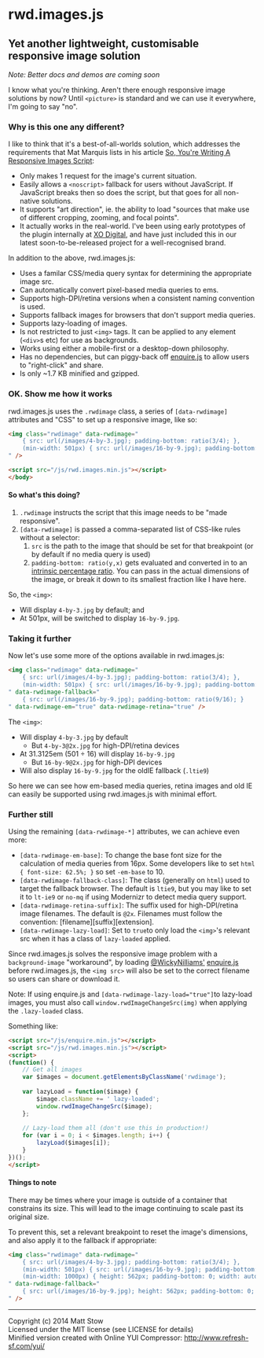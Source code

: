 # rwd.images.js

## Yet another lightweight, customisable responsive image solution

*Note: Better docs and demos are coming soon*

I know what you're thinking. Aren't there enough responsive image solutions by now? Until `<picture>` is standard and we can use it everywhere, I'm going to say "no".

### Why is this one any different?

I like to think that it's a best-of-all-worlds solution, which addresses the requirements that Mat Marquis lists in his article [So, You're Writing A Responsive Images Script](http://filamentgroup.com/lab/respimg_scripts/):

* Only makes 1 request for the image's current situation.
* Easily allows a `<noscript>` fallback for users without JavaScript. If JavaScript breaks then so does the script, but that goes for all non-native solutions.
* It supports "art direction", ie. the ability to load "sources that make use of different cropping, zooming, and focal points".
* It actually works in the real-world. I've been using early prototypes of the plugin internally at [XO Digital](http://xodigital.com.au), and have just included this in our latest soon-to-be-released project for a well-recognised brand.

In addition to the above, rwd.images.js:

* Uses a familar CSS/media query syntax for determining the appropriate image src.
* Can automatically convert pixel-based media queries to ems.
* Supports high-DPI/retina versions when a consistent naming convention is used.
* Supports fallback images for browsers that don't support media queries.
* Supports lazy-loading of images.
* Is not restricted to just `<img>` tags. It can be applied to any element (`<div>`s etc) for use as backgrounds.
* Works using either a mobile-first or a desktop-down philosophy.
* Has no dependencies, but can piggy-back off [enquire.js](http://wicky.nillia.ms/enquire.js/) to allow users to "right-click" and share.
* Is only ~1.7 KB minified and gzipped.

### OK. Show me how it works

rwd.images.js uses the `.rwdimage` class, a series of `[data-rwdimage]` attributes and "CSS" to set up a responsive image, like so:

```html
<img class="rwdimage" data-rwdimage="
	{ src: url(/images/4-by-3.jpg); padding-bottom: ratio(3/4); },
	(min-width: 501px) { src: url(/images/16-by-9.jpg); padding-bottom: ratio(9/16); }
" />

<script src="/js/rwd.images.min.js"></script>
</body>
```

#### So what's this doing?

1. `.rwdimage` instructs the script that this image needs to be "made responsive".
2. `[data-rwdimage]` is passed a comma-separated list of CSS-like rules without a selector:
	1. `src` is the path to the image that should be set for that breakpoint (or by default if no media query is used)
	2. `padding-bottom: ratio(y,x)` gets evaluated and converted in to an [intrinsic percentage ratio](http://alistapart.com/article/creating-intrinsic-ratios-for-video/). You can pass in the actual dimensions of the image, or break it down to its smallest fraction like I have here.

So, the `<img>`:

* Will display `4-by-3.jpg` by default; and
* At 501px, will be switched to display `16-by-9.jpg`.

### Taking it further

Now let's use some more of the options available in rwd.images.js:

```html
<img class="rwdimage" data-rwdimage="
	{ src: url(/images/4-by-3.jpg); padding-bottom: ratio(3/4); },
	(min-width: 501px) { src: url(/images/16-by-9.jpg); padding-bottom: ratio(9/16); }
" data-rwdimage-fallback="
	{ src: url(/images/16-by-9.jpg); padding-bottom: ratio(9/16); }
" data-rwdimage-em="true" data-rwdimage-retina="true" />
```

The `<img>`:

* Will display `4-by-3.jpg` by default
	* But `4-by-3@2x.jpg` for high-DPI/retina devices
* At 31.3125em (501 ÷ 16) will display `16-by-9.jpg`
	* But `16-by-9@2x.jpg` for high-DPI devices
* Will also display `16-by-9.jpg` for the oldIE fallback (`.ltie9`)

So here we can see how em-based media queries, retina images and old IE can easily be supported using rwd.images.js with minimal effort.

### Further still

Using the remaining `[data-rwdimage-*]` attributes, we can achieve even more:

* `[data-rwdimage-em-base]`: To change the base font size for the calculation of media queries from 16px. Some developers like to set `html { font-size: 62.5%; }` so set `-em-base` to 10.
* `[data-rwdimage-fallback-class]`: The class (generally on `html`) used to target the fallback browser. The default is `ltie9`, but you may like to set it to `lt-ie9` or `no-mq` if using Modernizr to detect media query support.
* `[data-rwdimage-retina-suffix]`: The suffix used for high-DPI/retina image filenames. The default is `@2x`. Filenames must follow the convention: [filename][suffix][extension].
* `[data-rwdimage-lazy-load]`: Set to `true`to only load the `<img>`'s relevant src when it has a class of `lazy-loaded` applied.

Since rwd.images.js solves the responsive image problem with a `background-image` "workaround", by loading [@WickyNilliams'](https://twitter.com/WickyNilliams) [enquire.js](http://wicky.nillia.ms/enquire.js/) before rwd.images.js, the `<img src>` will also be set to the correct filename so users can share or download it.

Note: If using enquire.js and `[data-rwdimage-lazy-load="true"]`to lazy-load images, you must also call `window.rwdImageChangeSrc(img)` when applying the `.lazy-loaded` class.

Something like:

```html
<script src="/js/enquire.min.js"></script>
<script src="/js/rwd.images.min.js"></script>
<script>
(function() {
	// Get all images
	var $images = document.getElementsByClassName('rwdimage');
	
	var lazyLoad = function($image) {
		$image.className += ' lazy-loaded';
		window.rwdImageChangeSrc($image);
	};
	
	// Lazy-load them all (don't use this in production!)
	for (var i = 0; i < $images.length; i++) {
		lazyLoad($images[i]);
	}
})();
</script>
```

#### Things to note

There may be times where your image is outside of a container that constrains its size. This will lead to the image continuing to scale past its original size.

To prevent this, set a relevant breakpoint to reset the image's dimensions, and also apply it to the fallback if appropriate:

```html
<img class="rwdimage" data-rwdimage="
	{ src: url(/images/4-by-3.jpg); padding-bottom: ratio(3/4); },
	(min-width: 501px) { src: url(/images/16-by-9.jpg); padding-bottom: ratio(9/16); }
	(min-width: 1000px) { height: 562px; padding-bottom: 0; width: auto; }
" data-rwdimage-fallback="
	{ src: url(/images/16-by-9.jpg); height: 562px; padding-bottom: 0; width: auto; }
" />
```

---

Copyright (c) 2014 Matt Stow  
Licensed under the MIT license (see LICENSE for details)  
Minified version created with Online YUI Compressor: http://www.refresh-sf.com/yui/
